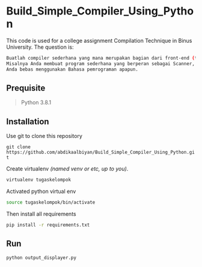 # Build_Simple_Compiler_Using_Python

This code is used for a college assignment Compilation Technique in Binus University.
The question is:
```bash
Buatlah compiler sederhana yang mana merupakan bagian dari front-end (tahap analisis) atau back-end (tahap sintesis) compiler.
Misalnya Anda membuat program sederhana yang berperan sebagai Scanner, atau membuat parsing, dll.
Anda bebas menggunakan Bahasa pemrograman apapun. 

```



## Prequisite

> Python 3.8.1


## Installation

Use git to clone this repository

```git clone https://github.com/abdikaalbiyan/Build_Simple_Compiler_Using_Python.git```

Create virtualenv *(named venv or etc, up to you)*.
```bash
virtualenv tugaskelompok
```

Activated python virtual env
```bash
source tugaskelompok/bin/activate
```

Then install all requirements
```bash
pip install -r requirements.txt
```

## Run
```
python output_displayer.py
```
